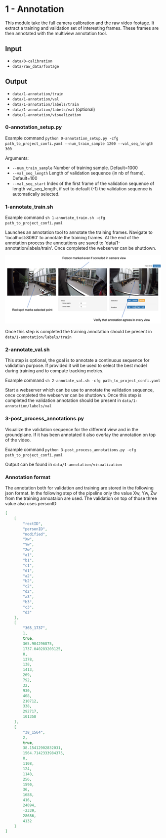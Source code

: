 # 1 - Annotation

This module take the full camera calibration and the raw video footage. It extract a training and validation set of interesting frames. These frames are then annotated with the multiview annotation tool.

## Input
* `data/0-calibration`
* `data/raw_data/footage`

## Output

* `data/1-annotation/train`
* `data/1-annotation/val`
* `data/1-annotation/labels/train`
* `data/1-annotation/labels/val` (optional)
* `data/1-annotation/visualization`


### 0-annotation_setup.py

Example command 
`python 0-annotation_setup.py -cfg path_to_project_confi.yaml --num_train_sample 1200 --val_seq_length 300`

Arguments: 
* `--num_train_sample` Number of training sample. Default=1000
* `--val_seq_length`  Length of validation sequence (in nb of frame). Default=100
* `--val_seq_start` Index of the first frame of the validation sequence of length val_seq_length, if set to default (-1) the validation sequence is automatically selected. 

### 1-annotate_train.sh

Example command 
`sh 1-annotate_train.sh -cfg path_to_project_confi.yaml`

Launches an annotation tool to annotate the training frames. Navigate to 'localhost:8080' to annotate the training frames. At the end of the annotation process the annotations are saved to 'data/1-annotation/labels/train'. Once completed the webserver can be shutdown.

![Image showing the web interface of the annotation tool.](../images/annotation_webserver.png)

Once this step is completed the training annotation should be present in `data/1-annotation/labels/train`

### 2-annotate_val.sh

This step is optional, the goal is to annotate a continuous sequence for validation purpose. If provided it will be used to select the best model during training and to compute tracking metrics.

Example command 
`sh 2-annotate_val.sh -cfg path_to_project_confi.yaml`

Start a webserver which can be use to annotate the validation sequence, once completed the webserver can be shutdown.
Once this step is completed the validation annotation should be present in `data/1-annotation/labels/val`

### 3-post_process_annotations.py
Visualize the validation sequence for the different view and in the groundplane. If it has been annotated it also overlay the annotation on top of the video.

Example command 
`python 3-post_process_annotations.py -cfg path_to_project_confi.yaml`

Output can be found in `data/1-annotation/visualization`

### Annotation format


The annotation both for validation and training are stored in the following json format.
In the following step of the pipeline only the value Xw, Yw, Zw from the training annoataion are used. The validation on top of those three value also uses personID

```json
[
    [
        "rectID",
        "personID",
        "modified",
        "Xw",
        "Yw",
        "Zw",
        "a1",
        "b1",
        "c1",
        "d1",
        "a2",
        "b2",
        "c2",
        "d2",
        "a3",
        "b3",
        "c3",
        "d3"
    ],
    [
        "365_1737",
        1,
        true,
        365.904296875,
        1737.040283203125,
        0,
        1378,
        138,
        1413,
        269,
        792,
        32,
        930,
        408,
        210712,
        338,
        292717,
        101358
    ],
    [
        "38_1564",
        2,
        true,
        38.15412902832031,
        1564.7142333984375,
        0,
        1108,
        124,
        1148,
        256,
        1590,
        36,
        1688,
        416,
        24094,
        -2339,
        28686,
        4132
    ]
]
```
